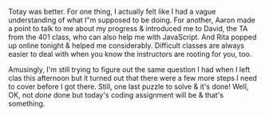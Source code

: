 Totay was better. For one thing, I actually felt like I had a vague understanding of what I"m supposed to be doing. For another, Aaron made a point to talk to me about my progress & introduced me to David, the TA from the 401 class, who can also help me with JavaScript. And Rita popped up online tonight & helped me considerably. Difficult classes are always easier to deal with  when you know the instructors are rooting for you, too.

Amusingly, I'm still trying to figure out the same question I had when I left clas this afternoon but it turned out that there were a few more steps I need to cover before I got there. Still, one last puzzle to solve & it's done!  Well, OK, not <em>done</em> done but today's coding assignment will be & that's something.


